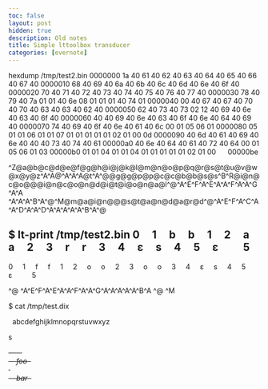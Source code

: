```yaml
---
toc: false
layout: post
hidden: true
description: Old notes
title: Simple lttoolbox transducer
categories: [evernote]
---
```


hexdump /tmp/test2.bin 
0000000 1a 40 61 40 62 40 63 40 64 40 65 40 66 40 67 40
0000010 68 40 69 40 6a 40 6b 40 6c 40 6d 40 6e 40 6f 40
0000020 70 40 71 40 72 40 73 40 74 40 75 40 76 40 77 40
0000030 78 40 79 40 7a 01 01 40 6e 08 01 01 01 40 74 01
0000040 00 40 67 40 67 40 70 40 70 40 63 40 63 40 62 40
0000050 62 40 73 40 73 02 12 40 69 40 6e 40 63 40 6f 40
0000060 40 40 69 40 6e 40 63 40 6f 40 6e 40 64 40 69 40
0000070 74 40 69 40 6f 40 6e 40 61 40 6c 00 01 05 06 01
0000080 05 01 01 06 01 01 07 01 01 01 01 01 02 01 00 0d
0000090 40 6d 40 61 40 69 40 6e 40 40 40 73 40 74 40 61
00000a0 40 6e 40 64 40 61 40 72 40 64 00 01 05 06 01 03
00000b0 01 01 04 01 01 04 01 01 01 01 01 02 01 00     
00000be


^Z@a@b@c@d@e@f@g@h@i@j@k@l@m@n@o@p@q@r@s@t@u@v@w@x@y@z^A^A@^A^A^A@t^A^@@g@g@p@p@c@c@b@b@s@s^B^R@i@n@c@o@@@i@n@c@o@n@d@i@t@i@o@n@a@l^@^A^E^F^A^E^A^A^F^A^A^G^A^A
^A^A^A^B^A^@^M@m@a@i@n@@@s@t@a@n@d@a@r@d^@^A^E^F^A^C^A^A^D^A^A^D^A^A^A^A^A^B^A^@

$ lt-print /tmp/test2.bin
0     1     b     b    
1     2     a     a    
2     3     r     r    
3     4     ε     s    
4     5     ε     <n>    
5
--
0     1     f     f    
1     2     o     o    
2     3     o     o    
3     4     ε     s    
4     5     ε     <n>    
5

^@
^A^E^F^A^E^A^A^F^A^A^G^A^A^A^A^A^B^A
^@
^M

$ cat /tmp/test.dix

<dictionary>
  <alphabet>abcdefghijklmnopqrstuvwxyz</alphabet>
  <sdefs>
    <sdef n="n"/>
  </sdefs>
  <pardefs>
    <pardef n="one">
      <e><p><l></l><r>s<s n="n"/></r></p></e>
    </pardef>
  </pardefs>
  <section id="main" type="standard">
    <e><i>foo</i><par n="one"/></e>
  </section>
  <section id="inco" type="inconditional">
    <e><i>bar</i><par n="one"/></e>
  </section>
</dictionary>

